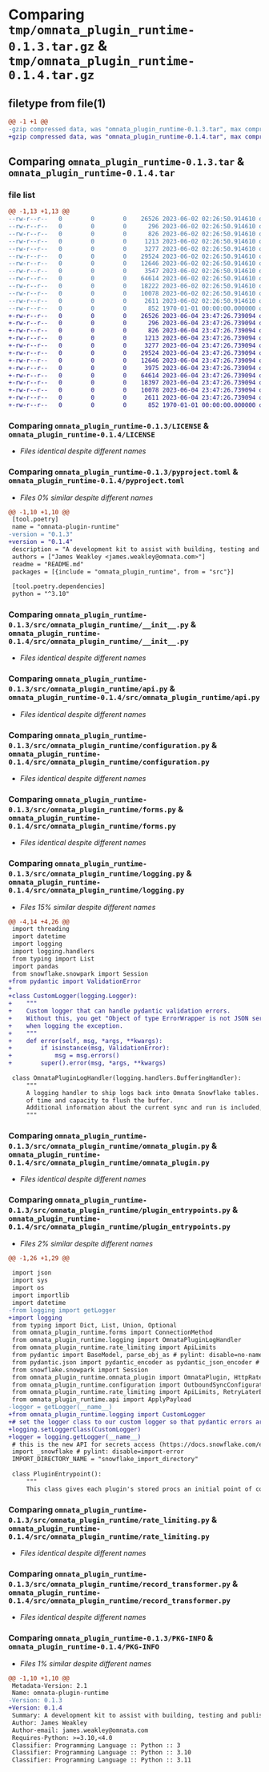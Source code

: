 # Comparing `tmp/omnata_plugin_runtime-0.1.3.tar.gz` & `tmp/omnata_plugin_runtime-0.1.4.tar.gz`

## filetype from file(1)

```diff
@@ -1 +1 @@
-gzip compressed data, was "omnata_plugin_runtime-0.1.3.tar", max compression
+gzip compressed data, was "omnata_plugin_runtime-0.1.4.tar", max compression
```

## Comparing `omnata_plugin_runtime-0.1.3.tar` & `omnata_plugin_runtime-0.1.4.tar`

### file list

```diff
@@ -1,13 +1,13 @@
--rw-r--r--   0        0        0    26526 2023-06-02 02:26:50.914610 omnata_plugin_runtime-0.1.3/LICENSE
--rw-r--r--   0        0        0      296 2023-06-02 02:26:50.914610 omnata_plugin_runtime-0.1.3/README.md
--rw-r--r--   0        0        0      826 2023-06-02 02:26:50.914610 omnata_plugin_runtime-0.1.3/pyproject.toml
--rw-r--r--   0        0        0     1213 2023-06-02 02:26:50.914610 omnata_plugin_runtime-0.1.3/src/omnata_plugin_runtime/__init__.py
--rw-r--r--   0        0        0     3277 2023-06-02 02:26:50.914610 omnata_plugin_runtime-0.1.3/src/omnata_plugin_runtime/api.py
--rw-r--r--   0        0        0    29524 2023-06-02 02:26:50.914610 omnata_plugin_runtime-0.1.3/src/omnata_plugin_runtime/configuration.py
--rw-r--r--   0        0        0    12646 2023-06-02 02:26:50.914610 omnata_plugin_runtime-0.1.3/src/omnata_plugin_runtime/forms.py
--rw-r--r--   0        0        0     3547 2023-06-02 02:26:50.914610 omnata_plugin_runtime-0.1.3/src/omnata_plugin_runtime/logging.py
--rw-r--r--   0        0        0    64614 2023-06-02 02:26:50.914610 omnata_plugin_runtime-0.1.3/src/omnata_plugin_runtime/omnata_plugin.py
--rw-r--r--   0        0        0    18222 2023-06-02 02:26:50.914610 omnata_plugin_runtime-0.1.3/src/omnata_plugin_runtime/plugin_entrypoints.py
--rw-r--r--   0        0        0    10078 2023-06-02 02:26:50.914610 omnata_plugin_runtime-0.1.3/src/omnata_plugin_runtime/rate_limiting.py
--rw-r--r--   0        0        0     2611 2023-06-02 02:26:50.914610 omnata_plugin_runtime-0.1.3/src/omnata_plugin_runtime/record_transformer.py
--rw-r--r--   0        0        0      852 1970-01-01 00:00:00.000000 omnata_plugin_runtime-0.1.3/PKG-INFO
+-rw-r--r--   0        0        0    26526 2023-06-04 23:47:26.739094 omnata_plugin_runtime-0.1.4/LICENSE
+-rw-r--r--   0        0        0      296 2023-06-04 23:47:26.739094 omnata_plugin_runtime-0.1.4/README.md
+-rw-r--r--   0        0        0      826 2023-06-04 23:47:26.739094 omnata_plugin_runtime-0.1.4/pyproject.toml
+-rw-r--r--   0        0        0     1213 2023-06-04 23:47:26.739094 omnata_plugin_runtime-0.1.4/src/omnata_plugin_runtime/__init__.py
+-rw-r--r--   0        0        0     3277 2023-06-04 23:47:26.739094 omnata_plugin_runtime-0.1.4/src/omnata_plugin_runtime/api.py
+-rw-r--r--   0        0        0    29524 2023-06-04 23:47:26.739094 omnata_plugin_runtime-0.1.4/src/omnata_plugin_runtime/configuration.py
+-rw-r--r--   0        0        0    12646 2023-06-04 23:47:26.739094 omnata_plugin_runtime-0.1.4/src/omnata_plugin_runtime/forms.py
+-rw-r--r--   0        0        0     3975 2023-06-04 23:47:26.739094 omnata_plugin_runtime-0.1.4/src/omnata_plugin_runtime/logging.py
+-rw-r--r--   0        0        0    64614 2023-06-04 23:47:26.739094 omnata_plugin_runtime-0.1.4/src/omnata_plugin_runtime/omnata_plugin.py
+-rw-r--r--   0        0        0    18397 2023-06-04 23:47:26.739094 omnata_plugin_runtime-0.1.4/src/omnata_plugin_runtime/plugin_entrypoints.py
+-rw-r--r--   0        0        0    10078 2023-06-04 23:47:26.739094 omnata_plugin_runtime-0.1.4/src/omnata_plugin_runtime/rate_limiting.py
+-rw-r--r--   0        0        0     2611 2023-06-04 23:47:26.739094 omnata_plugin_runtime-0.1.4/src/omnata_plugin_runtime/record_transformer.py
+-rw-r--r--   0        0        0      852 1970-01-01 00:00:00.000000 omnata_plugin_runtime-0.1.4/PKG-INFO
```

### Comparing `omnata_plugin_runtime-0.1.3/LICENSE` & `omnata_plugin_runtime-0.1.4/LICENSE`

 * *Files identical despite different names*

### Comparing `omnata_plugin_runtime-0.1.3/pyproject.toml` & `omnata_plugin_runtime-0.1.4/pyproject.toml`

 * *Files 0% similar despite different names*

```diff
@@ -1,10 +1,10 @@
 [tool.poetry]
 name = "omnata-plugin-runtime"
-version = "0.1.3"
+version = "0.1.4"
 description = "A development kit to assist with building, testing and publishing Omnata Plugins"
 authors = ["James Weakley <james.weakley@omnata.com>"]
 readme = "README.md"
 packages = [{include = "omnata_plugin_runtime", from = "src"}]
 
 [tool.poetry.dependencies]
 python = "^3.10"
```

### Comparing `omnata_plugin_runtime-0.1.3/src/omnata_plugin_runtime/__init__.py` & `omnata_plugin_runtime-0.1.4/src/omnata_plugin_runtime/__init__.py`

 * *Files identical despite different names*

### Comparing `omnata_plugin_runtime-0.1.3/src/omnata_plugin_runtime/api.py` & `omnata_plugin_runtime-0.1.4/src/omnata_plugin_runtime/api.py`

 * *Files identical despite different names*

### Comparing `omnata_plugin_runtime-0.1.3/src/omnata_plugin_runtime/configuration.py` & `omnata_plugin_runtime-0.1.4/src/omnata_plugin_runtime/configuration.py`

 * *Files identical despite different names*

### Comparing `omnata_plugin_runtime-0.1.3/src/omnata_plugin_runtime/forms.py` & `omnata_plugin_runtime-0.1.4/src/omnata_plugin_runtime/forms.py`

 * *Files identical despite different names*

### Comparing `omnata_plugin_runtime-0.1.3/src/omnata_plugin_runtime/logging.py` & `omnata_plugin_runtime-0.1.4/src/omnata_plugin_runtime/logging.py`

 * *Files 15% similar despite different names*

```diff
@@ -4,14 +4,26 @@
 import threading
 import datetime
 import logging
 import logging.handlers
 from typing import List
 import pandas
 from snowflake.snowpark import Session
+from pydantic import ValidationError
+
+class CustomLogger(logging.Logger):
+    """
+    Custom logger that can handle pydantic validation errors.
+    Without this, you get "Object of type ErrorWrapper is not JSON serializable"
+    when logging the exception.
+    """
+    def error(self, msg, *args, **kwargs):
+        if isinstance(msg, ValidationError):
+            msg = msg.errors()
+        super().error(msg, *args, **kwargs)
 
 class OmnataPluginLogHandler(logging.handlers.BufferingHandler):
     """
     A logging handler to ship logs back into Omnata Snowflake tables. It uses a combination
     of time and capacity to flush the buffer.
     Additional information about the current sync and run is included, so that logs can be filtered easily.
     """
```

### Comparing `omnata_plugin_runtime-0.1.3/src/omnata_plugin_runtime/omnata_plugin.py` & `omnata_plugin_runtime-0.1.4/src/omnata_plugin_runtime/omnata_plugin.py`

 * *Files identical despite different names*

### Comparing `omnata_plugin_runtime-0.1.3/src/omnata_plugin_runtime/plugin_entrypoints.py` & `omnata_plugin_runtime-0.1.4/src/omnata_plugin_runtime/plugin_entrypoints.py`

 * *Files 2% similar despite different names*

```diff
@@ -1,26 +1,29 @@
 
 import json
 import sys
 import os
 import importlib
 import datetime
-from logging import getLogger
+import logging
 from typing import Dict, List, Union, Optional
 from omnata_plugin_runtime.forms import ConnectionMethod
 from omnata_plugin_runtime.logging import OmnataPluginLogHandler
 from omnata_plugin_runtime.rate_limiting import ApiLimits
 from pydantic import BaseModel, parse_obj_as # pylint: disable=no-name-in-module
 from pydantic.json import pydantic_encoder as pydantic_json_encoder # pylint:disable=no-name-in-module
 from snowflake.snowpark import Session
 from omnata_plugin_runtime.omnata_plugin import OmnataPlugin, HttpRateLimiting, OutboundSyncRequest, InboundSyncRequest
 from omnata_plugin_runtime.configuration import OutboundSyncConfigurationParameters,SyncDirection,InboundSyncConfigurationParameters, OutboundSyncStrategy, StoredConfigurationValue,SyncConfigurationParameters,InboundSyncStreamsConfiguration, StreamConfiguration, StoredStreamConfiguration, SyncConfigurationParameters, StoredMappingValue
 from omnata_plugin_runtime.rate_limiting import ApiLimits, RetryLaterException, RateLimitState, RequestRateLimit
 from omnata_plugin_runtime.api import ApplyPayload
-logger = getLogger(__name__)
+from omnata_plugin_runtime.logging import CustomLogger
+# set the logger class to our custom logger so that pydantic errors are handled correctly
+logging.setLoggerClass(CustomLogger)
+logger = logging.getLogger(__name__)
 # this is the new API for secrets access (https://docs.snowflake.com/en/LIMITEDACCESS/secret-api-reference)
 import _snowflake # pylint: disable=import-error
 IMPORT_DIRECTORY_NAME = "snowflake_import_directory"
 
 class PluginEntrypoint():
     """
     This class gives each plugin's stored procs an initial point of contact.
```

### Comparing `omnata_plugin_runtime-0.1.3/src/omnata_plugin_runtime/rate_limiting.py` & `omnata_plugin_runtime-0.1.4/src/omnata_plugin_runtime/rate_limiting.py`

 * *Files identical despite different names*

### Comparing `omnata_plugin_runtime-0.1.3/src/omnata_plugin_runtime/record_transformer.py` & `omnata_plugin_runtime-0.1.4/src/omnata_plugin_runtime/record_transformer.py`

 * *Files identical despite different names*

### Comparing `omnata_plugin_runtime-0.1.3/PKG-INFO` & `omnata_plugin_runtime-0.1.4/PKG-INFO`

 * *Files 1% similar despite different names*

```diff
@@ -1,10 +1,10 @@
 Metadata-Version: 2.1
 Name: omnata-plugin-runtime
-Version: 0.1.3
+Version: 0.1.4
 Summary: A development kit to assist with building, testing and publishing Omnata Plugins
 Author: James Weakley
 Author-email: james.weakley@omnata.com
 Requires-Python: >=3.10,<4.0
 Classifier: Programming Language :: Python :: 3
 Classifier: Programming Language :: Python :: 3.10
 Classifier: Programming Language :: Python :: 3.11
```

